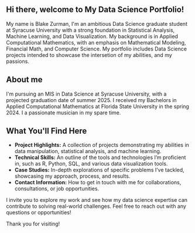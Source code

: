## Hi there, welcome to My Data Science Portfolio!

My name is Blake Zurman, I'm an ambitious Data Science graduate student at Syracuse University with a strong foundation in Statistical Analysis, Machine Learning, and Data Visualization.
My background is in Applied Computational Mathematics, with an emphasis on Mathematical Modeling, Financial Math, and Computer Science. 
My portfolio includes Data Science projects intended to showcase the intersetion of my abilities, and my passions.

## About me 
I'm pursuing an MIS in Data Science at Syracuse University, with a projected graduation date of summer 2025.
I received my Bachelors in Applied Computational Mathematics at Florida State University in the spring 2024.
I a passionate musician in my spare time.

## What You'll Find Here 
- **Project Highlights:** A collection of projects demonstrating my abilities in data manipulation, statistical analysis, and machine learning. 
- **Technical Skills:** An outline of the tools and technologies I’m proficient in, such as R, Python, SQL, and various data visualization tools.
- **Case Studies:** In-depth explorations of specific problems I’ve tackled, showcasing my approach, process, and results.
- **Contact Information:** How to get in touch with me for collaborations, consultations, or job opportunities.

I invite you to explore my work and see how my data science expertise can contribute to solving real-world challenges. Feel free to reach out with any questions or opportunities!

Thank you for visiting!
